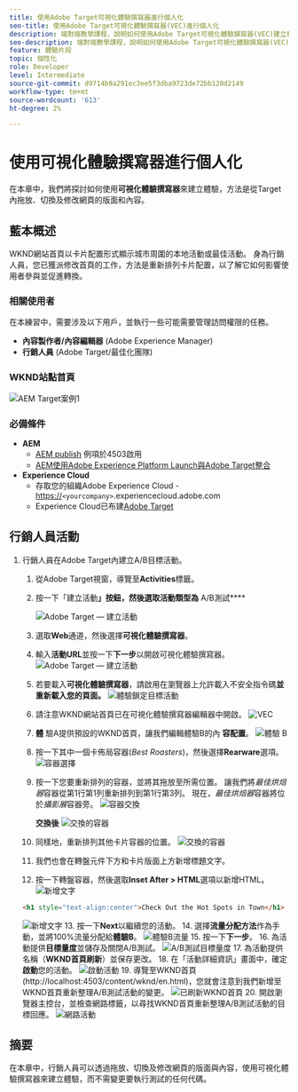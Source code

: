 ```yaml
---
title: 使用Adobe Target可視化體驗撰寫器進行個人化
seo-title: 使用Adobe Target可視化體驗撰寫器(VEC)進行個人化
description: 端對端教學課程，說明如何使用Adobe Target可視化體驗撰寫器(VEC)建立和提供個人化體驗。
seo-description: 端對端教學課程，說明如何使用Adobe Target可視化體驗撰寫器(VEC)建立和提供個人化體驗。
feature: 體驗片段
topic: 個性化
role: Developer
level: Intermediate
source-git-commit: d9714b9a291ec3ee5f3dba9723de72bb120d2149
workflow-type: tm+mt
source-wordcount: '613'
ht-degree: 2%

---
```



# 使用可視化體驗撰寫器進行個人化

在本章中，我們將探討如何使用&#x200B;**可視化體驗撰寫器**&#x200B;來建立體驗，方法是從Target內拖放、切換及修改網頁的版面和內容。

## 藍本概述

WKND網站首頁以卡片配置形式顯示城市周圍的本地活動或最佳活動。 身為行銷人員，您已獲派修改首頁的工作，方法是重新排列卡片配置，以了解它如何影響使用者參與並促進轉換。

### 相關使用者

在本練習中，需要涉及以下用戶，並執行一些可能需要管理訪問權限的任務。

* **內容製作者/內容編輯器** (Adobe Experience Manager)
* **行銷人員** (Adobe Target/最佳化團隊)

### WKND站點首頁

![AEM Target案例1](assets/personalization-use-case-3/aem-target-use-case-3.png)

### 必備條件

* **AEM**
   * [AEM publish](./implementation.md#getting-aem) 例項於4503啟用
   * [AEM使用Adobe Experience Platform Launch與Adobe Target整合](./using-launch-adobe-io.md#aem-target-using-launch-by-adobe)
* **Experience Cloud**
   * 存取您的組織Adobe Experience Cloud - <https://>`<yourcompany>`.experiencecloud.adobe.com
   * Experience Cloud已布建[Adobe Target](https://experiencecloud.adobe.com)

## 行銷人員活動

1. 行銷人員在Adobe Target內建立A/B目標活動。
   1. 從Adobe Target視窗，導覽至&#x200B;**Activities**&#x200B;標籤。
   2. 按一下「建立活動&#x200B;**」按鈕，然後選取活動類型為** A/B測試&#x200B;****

      ![Adobe Target — 建立活動](assets/personalization-use-case-2/create-ab-activity.png)
   3. 選取&#x200B;**Web**&#x200B;通道，然後選擇&#x200B;**可視化體驗撰寫器**。
   4. 輸入&#x200B;**活動URL**&#x200B;並按一下&#x200B;**下一步**以開啟可視化體驗撰寫器。
      ![Adobe Target — 建立活動](assets/personalization-use-case-2/create-activity-ab-name.png)
   5. 若要載入&#x200B;**可視化體驗撰寫器**，請啟用在瀏覽器上允許載入不安全指令碼&#x200B;**並重新載入您的頁面。**
      ![體驗鎖定目標活動](assets/personalization-use-case-1/load-unsafe-scripts.png)
   6. 請注意WKND網站首頁已在可視化體驗撰寫器編輯器中開啟。
      ![VEC](assets/personalization-use-case-2/vec.png)
   7. **體** 驗A提供預設的WKND首頁，讓我們編輯體驗B的內 **容配置**。
      ![體驗 B](assets/personalization-use-case-3/use-case3-experience-b.png)
   8. 按一下其中一個卡佈局容器(*Best Roasters*)，然後選擇&#x200B;**Rearware**選項。
      ![容器選擇](assets/personalization-use-case-3/container-selection.png)
   9. 按一下您要重新排列的容器，並將其拖放至所需位置。 讓我們將&#x200B;*最佳烘焙器*&#x200B;容器從第1行第1列重新排列到第1行第3列。 現在，*最佳烘焙器*&#x200B;容器將位於&#x200B;*攝影展*容器旁。
      ![容器交換](assets/personalization-use-case-3/container-swap.png)

      **交換後**
      ![交換的容器](assets/personalization-use-case-3/after-swap-1-3.png)
   10. 同樣地，重新排列其他卡片容器的位置。
      ![交換的容器](assets/personalization-use-case-3/after-swap-all.png)
   11. 我們也會在轉盤元件下方和卡片版面上方新增標題文字。
   12. 按一下轉盤容器，然後選取&#x200B;**Inset After > HTML**選項以新增HTML。
      ![新增文字](assets/personalization-use-case-3/add-text.png)

      ```html
      <h1 style="text-align:center">Check Out the Hot Spots in Town</h1>
      ```

      ![新增文字](assets/personalization-use-case-3/after-changes.png)
   13. 按一下&#x200B;**Next**&#x200B;以繼續您的活動。
   14. 選擇&#x200B;**流量分配方法**&#x200B;作為手動，並將100%流量分配給&#x200B;**體驗B**。
      ![體驗B流量](assets/personalization-use-case-2/traffic.png)
   15. 按一下&#x200B;**下一步**。
   16. 為活動提供&#x200B;**目標量度**並儲存及關閉A/B測試。
      ![A/B測試目標量度](assets/personalization-use-case-2/goal-metric.png)
   17. 為活動提供名稱（**WKND首頁刷新**）並保存更改。
   18. 在「活動詳細資訊」畫面中，確定&#x200B;**啟動**您的活動。
      ![啟動活動](assets/personalization-use-case-3/save-activity.png)
   19. 導覽至WKND首頁(http://localhost:4503/content/wknd/en.html)，您就會注意到我們新增至WKND首頁重新整理A/B測試活動的變更。
      ![已刷新WKND首頁](assets/personalization-use-case-3/activity-result.png)
   20. 開啟瀏覽器主控台，並檢查網路標籤，以尋找WKND首頁重新整理A/B測試活動的目標回應。
      ![網路活動](assets/personalization-use-case-3/activity-result.png)

## 摘要

在本章中，行銷人員可以透過拖放、切換及修改網頁的版面與內容，使用可視化體驗撰寫器來建立體驗，而不需變更要執行測試的任何代碼。
